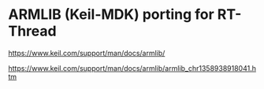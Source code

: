 # ARMLIB (Keil-MDK) porting for RT-Thread

<https://www.keil.com/support/man/docs/armlib/>

<https://www.keil.com/support/man/docs/armlib/armlib_chr1358938918041.htm>
